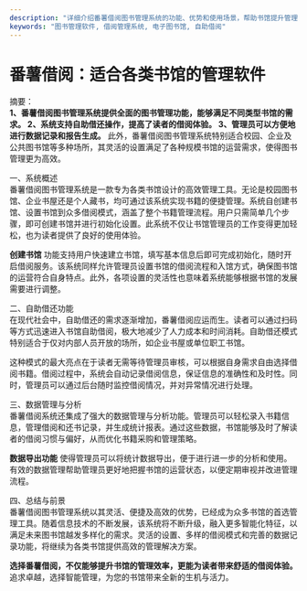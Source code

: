 ```yaml
---
description: "详细介绍番薯借阅图书管理系统的功能、优势和使用场景，帮助书馆提升管理效率。"
keywords: "图书管理软件, 借阅管理系统, 电子图书馆, 自助借阅"
---
```

# 番薯借阅：适合各类书馆的管理软件

摘要：  
**1、番薯借阅图书管理系统提供全面的图书管理功能，能够满足不同类型书馆的需求。 2、系统支持自助借还操作，提高了读者的借阅体验。 3、管理员可以方便地进行数据记录和报告生成。** 此外，番薯借阅图书管理系统特别适合校园、企业及公共图书馆等多种场所，其灵活的设置满足了各种规模书馆的运营需求，使得图书管理更为高效。

一、系统概述  
番薯借阅图书管理系统是一款专为各类书馆设计的高效管理工具。无论是校园图书馆、企业书屋还是个人藏书，均可通过该系统实现书籍的便捷管理。系统自创建书馆、设置书馆到众多借阅模式，涵盖了整个书籍管理流程。用户只需简单几个步骤，即可创建书馆并进行初始化设置。此系统不仅让书馆管理员的工作变得更加轻松，也为读者提供了良好的使用体验。

**创建书馆** 功能支持用户快速建立书馆，填写基本信息后即可完成初始化，随时开启借阅服务。该系统同样允许管理员设置书馆的借阅流程和入馆方式，确保图书馆的运营符合自身特点。此外，各项设置的灵活性也意味着系统能够根据书馆的发展需要进行调整。

二、自助借还功能  
在现代社会中，自助借还的需求逐渐增加，番薯借阅应运而生。读者可以通过扫码等方式迅速进入书馆自助借阅，极大地减少了人力成本和时间消耗。自助借还模式特别适合于仅对内部人员开放的场所，如企业书屋或单位职工书馆。

这种模式的最大亮点在于读者无需等待管理员审核，可以根据自身需求自由选择借阅书籍。借阅过程中，系统会自动记录借阅信息，保证信息的准确性和及时性。同时，管理员可以通过后台随时监控借阅情况，并对异常情况进行处理。

三、数据管理与分析  
番薯借阅系统还集成了强大的数据管理与分析功能。管理员可以轻松录入书籍信息，管理借阅和还书记录，并生成统计报表。通过这些数据，书馆能够及时了解读者的借阅习惯与偏好，从而优化书籍采购和管理策略。

**数据导出功能** 使得管理员可以将统计数据导出，便于进行进一步的分析和使用。有效的数据管理帮助管理员更好地把握书馆的运营状态，以便定期审视并改进管理流程。

四、总结与前景  
番薯借阅图书管理系统以其灵活、便捷及高效的优势，已经成为众多书馆的首选管理工具。随着信息技术的不断发展，该系统将不断升级，融入更多智能化特征，以满足未来图书馆越发多样化的需求。灵活的设置、多样的借阅模式和完善的数据记录功能，将继续为各类书馆提供高效的管理解决方案。

**选择番薯借阅，不仅能够提升书馆的管理效率，更能为读者带来舒适的借阅体验。** 追求卓越，选择智能管理，为您的书馆带来全新的生机与活力。
